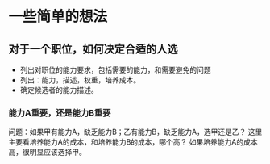 # 一些简单的想法

## 对于一个职位，如何决定合适的人选

- 列出对职位的能力要求，包括需要的能力，和需要避免的问题
- 列出：能力，描述，权重，培养成本。
- 确定候选者的能力描述。

### 能力A重要，还是能力B重要
问题：如果甲有能力A，缺乏能力B；乙有能力B，缺乏能力A，选甲还是乙？
这里主要看培养能力A的成本，和培养能力B的成本，哪个高？
如果培养能力A的成本高，很明显应该选择甲。
